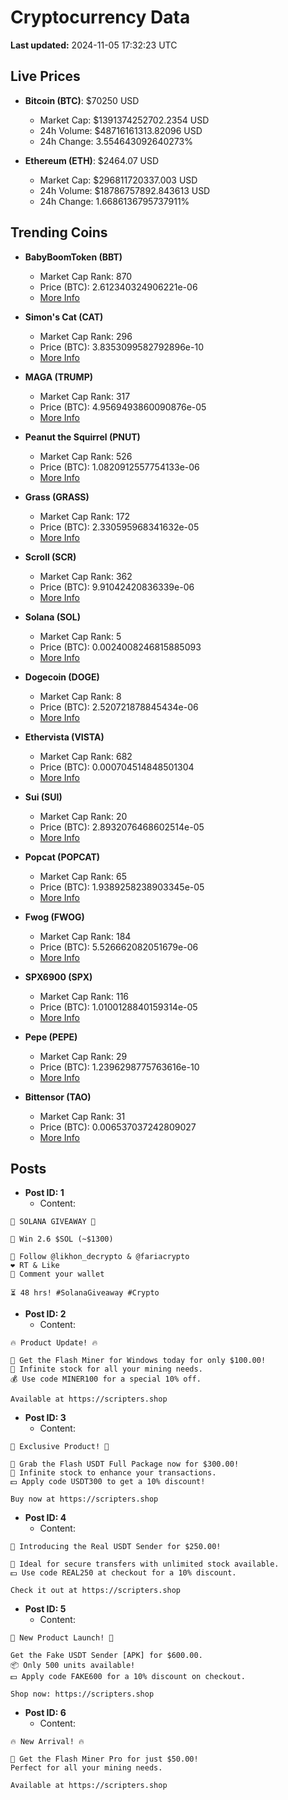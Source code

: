 # Cryptocurrency Data

**Last updated:** 2024-11-05 17:32:23 UTC

## Live Prices
- **Bitcoin (BTC)**: $70250 USD
  - Market Cap: $1391374252702.2354 USD
  - 24h Volume: $48716161313.82096 USD
  - 24h Change: 3.554643092640273%

- **Ethereum (ETH)**: $2464.07 USD
  - Market Cap: $296811720337.003 USD
  - 24h Volume: $18786757892.843613 USD
  - 24h Change: 1.6686136795737911%

## Trending Coins
- **BabyBoomToken (BBT)**
  - Market Cap Rank: 870
  - Price (BTC): 2.612340324906221e-06
  - [More Info](https://www.coingecko.com/en/coins/babyboomtoken)

- **Simon's Cat (CAT)**
  - Market Cap Rank: 296
  - Price (BTC): 3.8353099582792896e-10
  - [More Info](https://www.coingecko.com/en/coins/simons-cat)

- **MAGA (TRUMP)**
  - Market Cap Rank: 317
  - Price (BTC): 4.9569493860090876e-05
  - [More Info](https://www.coingecko.com/en/coins/maga)

- **Peanut the Squirrel (PNUT)**
  - Market Cap Rank: 526
  - Price (BTC): 1.0820912557754133e-06
  - [More Info](https://www.coingecko.com/en/coins/peanut-the-squirrel)

- **Grass (GRASS)**
  - Market Cap Rank: 172
  - Price (BTC): 2.330595968341632e-05
  - [More Info](https://www.coingecko.com/en/coins/grass)

- **Scroll (SCR)**
  - Market Cap Rank: 362
  - Price (BTC): 9.91042420836339e-06
  - [More Info](https://www.coingecko.com/en/coins/scroll)

- **Solana (SOL)**
  - Market Cap Rank: 5
  - Price (BTC): 0.0024008246815885093
  - [More Info](https://www.coingecko.com/en/coins/solana)

- **Dogecoin (DOGE)**
  - Market Cap Rank: 8
  - Price (BTC): 2.520721878845434e-06
  - [More Info](https://www.coingecko.com/en/coins/dogecoin)

- **Ethervista (VISTA)**
  - Market Cap Rank: 682
  - Price (BTC): 0.000704514848501304
  - [More Info](https://www.coingecko.com/en/coins/ethervista)

- **Sui (SUI)**
  - Market Cap Rank: 20
  - Price (BTC): 2.8932076468602514e-05
  - [More Info](https://www.coingecko.com/en/coins/sui)

- **Popcat (POPCAT)**
  - Market Cap Rank: 65
  - Price (BTC): 1.9389258238903345e-05
  - [More Info](https://www.coingecko.com/en/coins/popcat)

- **Fwog (FWOG)**
  - Market Cap Rank: 184
  - Price (BTC): 5.526662082051679e-06
  - [More Info](https://www.coingecko.com/en/coins/fwog)

- **SPX6900 (SPX)**
  - Market Cap Rank: 116
  - Price (BTC): 1.0100128840159314e-05
  - [More Info](https://www.coingecko.com/en/coins/spx6900)

- **Pepe (PEPE)**
  - Market Cap Rank: 29
  - Price (BTC): 1.2396298775763616e-10
  - [More Info](https://www.coingecko.com/en/coins/pepe)

- **Bittensor (TAO)**
  - Market Cap Rank: 31
  - Price (BTC): 0.006537037242809027
  - [More Info](https://www.coingecko.com/en/coins/bittensor)

## Posts
- **Post ID: 1**
  - Content:
```
🚀 SOLANA GIVEAWAY 🚀

🎁 Win 2.6 $SOL (~$1300)

🤝 Follow @likhon_decrypto & @fariacrypto
❤️ RT & Like
💬 Comment your wallet

⏳ 48 hrs! #SolanaGiveaway #Crypto
```

- **Post ID: 2**
  - Content:
```
🔥 Product Update! 🔥

🚀 Get the Flash Miner for Windows today for only $100.00!
🔋 Infinite stock for all your mining needs.
💰 Use code MINER100 for a special 10% off.

Available at https://scripters.shop
```

- **Post ID: 3**
  - Content:
```
🎁 Exclusive Product! 🎁

💸 Grab the Flash USDT Full Package now for $300.00!
🎉 Infinite stock to enhance your transactions.
💵 Apply code USDT300 to get a 10% discount!

Buy now at https://scripters.shop
```

- **Post ID: 4**
  - Content:
```
💎 Introducing the Real USDT Sender for $250.00!

💼 Ideal for secure transfers with unlimited stock available.
💵 Use code REAL250 at checkout for a 10% discount.

Check it out at https://scripters.shop
```

- **Post ID: 5**
  - Content:
```
🚀 New Product Launch! 🚀

Get the Fake USDT Sender [APK] for $600.00.
📦 Only 500 units available!
💵 Apply code FAKE600 for a 10% discount on checkout.

Shop now: https://scripters.shop
```

- **Post ID: 6**
  - Content:
```
🔥 New Arrival! 🔥

💸 Get the Flash Miner Pro for just $50.00!
Perfect for all your mining needs.

Available at https://scripters.shop
```

